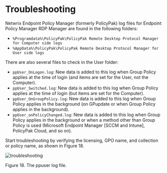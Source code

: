 # Troubleshooting

Netwrix Endpoint Policy Manager (formerly PolicyPak) log files for Endpoint Policy Manager RDP
Manager are found in the following folders:

- `%Programdata%\PolicyPak\PolicyPak Remote Desktop Protocol Manager for Computer side logs`
- `%AppData%\PolicyPak\PolicyPak Remote Desktop Protocol Manager for User side logs`

There are also several files to check in the User folder:

- `ppUser_OnLogon.log`: New data is added to this log when Group Policy applies at the time of login
  (and items are set for the User, not the Computer).
- `ppUser_Switched.log`: New data is added to this log when Group Policy applies at the time of
  login (but items are set for the Computer).
- `ppUser_OnGroupPolicy.log`: New data is added to this log when Group Policy applies in the
  background (on GPupdate or when Group Policy applies in the background).
- `ppUser_onPolicyChanged.log`: New data is added to this log when Group Policy applies in the
  background or when a method other than Group Policy is used (Microsoft Endpoint Manager [SCCM and
  Intune], PolicyPak Cloud, and so on).

Start troubleshooting by verifying the licensing, GPO name, and collection or policy name, as shown
in Figure 18.

![troubleshooting](/img/product_docs/endpointpolicymanager/troubleshooting/remotedesktopprotocol/troubleshooting.webp)

Figure 18. The ppuser log file.
